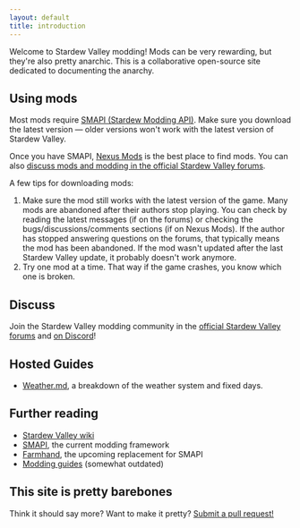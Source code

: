 ```yaml
---
layout: default
title: introduction
---
```


Welcome to Stardew Valley modding! Mods can be very rewarding, but they're also pretty anarchic.
This is a collaborative open-source site dedicated to documenting the anarchy.

## Using mods
Most mods require [SMAPI (Stardew Modding API)](https://github.com/cjsu/SMAPI). Make sure you
download the latest version — older versions won't work with the latest version of Stardew Valley.

Once you have SMAPI, [Nexus Mods](https://nexusmods.com/stardewvalley) is the best place to find
mods. You can also [discuss mods and modding in the official Stardew Valley forums](http://community.playstarbound.com/forums/mods.215/).

A few tips for downloading mods:

1. Make sure the mod still works with the latest version of the game. Many mods are abandoned after
   their authors stop playing. You can check by reading the latest messages (if on the forums) or
   checking the bugs/discussions/comments sections (if on Nexus Mods). If the author has stopped
   answering questions on the forums, that typically means the mod has been abandoned. If the mod
   wasn't updated after the last Stardew Valley update, it probably doesn't work anymore.
2. Try one mod at a time. That way if the game crashes, you know which one is broken.

## Discuss
Join the Stardew Valley modding community in the [official Stardew Valley forums](http://community.playstarbound.com/forums/mods.215/)
and [on Discord](https://discordapp.com/invite/0t3fh2xhHVc6Vdyx)!

## Hosted Guides
* [Weather.md](weather.md), a breakdown of the weather system and fixed days.

## Further reading
* [Stardew Valley wiki](http://stardewvalleywiki.com/)
* [SMAPI](https://github.com/cjsu/SMAPI), the current modding framework
* [Farmhand](https://github.com/ClxS/Stardew-Farmhand), the upcoming replacement for SMAPI
* [Modding guides](http://community.playstarbound.com/threads/modding-guides-and-general-modding-discussion-redux.109131/) (somewhat outdated)

## This site is pretty barebones
Think it should say more? Want to make it pretty? [Submit a pull request!](https://github.com/canimod/canimod.github.io)
